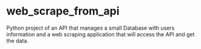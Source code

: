 # web_scrape_from_api
Python project of an API that manages a small Database with users information and a web scraping application that will access the API and get the data.
